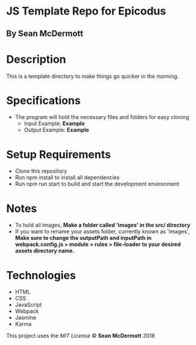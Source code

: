 # JS Template Repo for Epicodus

## By Sean McDermott

# Description
This is a template directory to make things go quicker in the morning.

# Specifications
* The program will hold the necessary files and folders for easy cloning
  * Input Example: **Example**
  * Output Example: **Example**

# Setup Requirements
* Clone this repository
* Run npm install to install all dependencies
* Run npm run start to build and start the development environment

# Notes
* To hold all images, **Make a folder called 'images' in the src/ directory**
* If you want to rename your assets folder, currently known as 'images', **Make sure to change the outputPath and inputPath in webpack.config.js > module > rules > file-loader to your desired assets directory name.**

# Technologies
* HTML
* CSS
* JavaScript
* Webpack
* Jasmine
* Karma

This project uses the _MIT License_
&copy; **Sean McDermott** 2018
